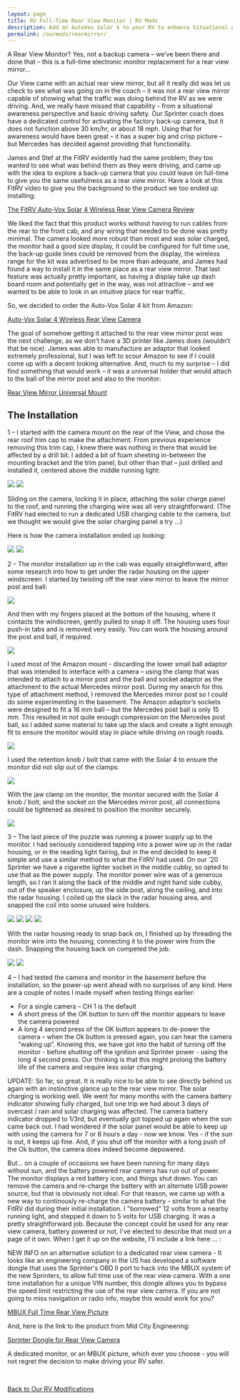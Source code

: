 ```yaml
---
layout: page
title: RV Full-Time Rear View Monitor | RV Mods
description: Add an AutoVox Solar 4 to your RV to enhance Situational Awareness
permalink: /ourmods/rearmirror/
---
```



A Rear View Monitor?  Yes, not a backup camera – we’ve been there and done that – this is a full-time electronic monitor replacement for a rear view mirror...

Our View came with an actual rear view mirror, but all it really did was let us check to see what was going on in the coach – it was not a rear view mirror capable of showing what the traffic was doing behind the RV as we were driving.  And, we really have missed that capability - from a situational awareness perspective and basic driving safety.  Our Sprinter coach does have a dedicated control for activating the factory back-up camera, but it does not function above 30 km/hr, or about 18 mph.  Using that for awareness would have been great – it has a super big and crisp picture – but Mercedes has decided against providing that functionality.

James and Stef at the FitRV evidently had the same problem; they too wanted to see what was behind them as they were driving, and came up with the idea to explore a back-up camera that you could leave on full-time to give you the same usefulness as a rear view mirror.  Have a look at this FitRV video to give you the background to the product we too ended up installing:

<a href = "https://www.thefitrv.com/rv-tech/adding-a-wireless-rear-view-camera-the-auto-vox-solar4/
 " target="_blank">The FitRV Auto-Vox Solar 4 Wireless Rear View Camera Review</a>

We liked the fact that this product works without having to run cables from the rear to the front cab, and any wiring that needed to be done was pretty minimal.  The camera looked more robust than most and was solar charged, the monitor had a good size display, it could be configured for full time use, the back-up guide lines could be removed from the display, the wireless range for the kit was advertised to be more than adequate, and James had found a way to install it in the same place as a rear view mirror.  That last feature was actually pretty important, as having a display take up dash board room and potentially get in the way, was not attractive – and we wanted to be able to look in an intuitive place for rear traffic.

So, we decided to order the Auto-Vox Solar 4 kit from Amazon:

<a href = "https://www.amazon.com/dp/B09Z641NXZ?psc=1&ref=ppx_yo2ov_dt_b_product_details" target="_blank">Auto-Vox Solar 4 Wireless Rear View Camera </a>

The goal of somehow getting it attached to the rear view mirror post was the next challenge, as we don’t have a 3D printer like James does (wouldn’t that be nice).  James was able to manufacture an adaptor that looked extremely professional, but I was left to scour Amazon to see if I could come up with a decent looking alternative.  And, much to my surprise – I did find something that would work – it was a universal holder that would attach to the ball of the mirror post and also to the monitor:

<a href = "https://www.amazon.ca/dp/B07VT7JLXM?ref=ppx_pop_dt_b_product_details&th=1 " target="_blank">Rear View Mirror Universal Mount </a>

<h2> The Installation </h2>

1 – I started with the camera mount on the rear of the View, and chose the rear roof trim cap to make the attachment.  From previous experience removing this trim cap, I knew there was nothing in there that would be affected by a drill bit.  I added a bit of foam sheeting in-between the mounting bracket and the trim panel, but other than that – just drilled and installed it, centered above the middle running light:

<img src="/assets/webrearview2.jpg"/>  

<img src="/assets/webrearview4.jpg"/>  

Sliding on the camera, locking it in place, attaching the solar charge panel to the roof, and running the charging wire was all very straightforward.  (The FitRV had elected to run a dedicated USB charging cable to the camera, but we thought we would give the solar charging panel a try ...)

Here is how the camera installation ended up looking:

<img src="/assets/webrearview7a.jpg"/>  

<img src="/assets/webrearview5.jpg"/>  

2 – The monitor installation up in the cab was equally straightforward, after some research into how to get under the radar housing on the upper windscreen.  I started by twisting off the rear view mirror to leave the mirror post and ball:

<img src="/assets/webrearview9.jpg"/>  

And then with my fingers placed at the bottom of the housing, where it contacts the windscreen, gently pulled to snap it off.  The housing uses four push-in tabs and is removed very easily.  You can work the housing around the post and ball, if required.

<img src="/assets/webrearview10.jpg"/>  

I used most of the Amazon mount - discarding the lower small ball adaptor that was intended to interface with a camera – using the clamp that was intended to attach to a mirror post and the ball and socket adaptor as the attachment to the actual Mercedes mirror post.  During my search for this type of attachment method, I removed the Mercedes mirror post so I could do some experimenting in the basement.  The Amazon adaptor’s sockets were designed to fit a 16 mm ball –  but the Mercedes post ball is only 15 mm.  This resulted in not quite enough compression on the Mercedes post ball, so I added some material to take up the slack and create a tight enough fit to ensure the monitor would stay in place while driving on rough roads.

<img src="/assets/webrearview11.jpg"/>  

I used the retention knob / bolt that came with the Solar 4 to ensure the monitor did not slip out of the clamps:

<img src="/assets/webrearmonitor59.jpg"/>  

With the jaw clamp on the monitor, the monitor secured with the Solar 4 knob / bolt, and the socket on the Mercedes mirror post, all connections could be tightened as desired to position the monitor securely.  

<img src="/assets/webrearview12.jpg"/>  

3 – The last piece of the puzzle was running a power supply up to the monitor.  I had seriously considered tapping into a power wire up in the radar housing, or in the reading light fairing, but in the end decided to keep it simple and use a similar method to what the FitRV had used.  On our ’20 Sprinter we have a cigarette lighter socket in the middle cubby, so opted to use that as the power supply.  The monitor power wire was of a generous length, so I ran it along the back of the middle and right hand side cubby, out of the speaker enclosure, up the side post, along the ceiling, and into the radar housing.  I coiled up the slack in the radar housing area, and snapped the coil into some unused wire holders.

<img src="/assets/webrearview13.jpg"/>  

<img src="/assets/webrearview14.jpg"/>  

<img src="/assets/webrearview15.jpg"/>  

<img src="/assets/webrearview16.jpg"/>  

With the radar housing ready to snap back on, I finished up by threading the monitor wire into the housing, connecting it to the power wire from the dash.  Snapping the housing back on competed the job.

<img src="/assets/webrearview12.jpg"/>  

<img src="/assets/webrearview17.jpg"/>  

4 – I had tested the camera and monitor in the basement before the installation, so the power-up went ahead with no surprises of any kind.  Here are a couple of notes I made myself when testing things earlier:

-	For a single camera – CH 1 is the default
-	A short press of the OK button to turn off the monitor appears to leave the camera powered
-	A long 4 second press of the OK button appears to de-power the camera – when the Ok button is pressed again, you can hear the camera “waking up”.  Knowing this, we have got into the habit of turning off the monitor - before shutting off the ignition and Sprinter power - using the long 4 second press.  Our thinking is that this might prolong the battery life of the camera and require less solar charging.  

UPDATE: So far, so great.  It is really nice to be able to see directly behind us again with an instinctive glance up to the rear view mirror.  The solar charging is working well.  We went for many months with the camera battery indicator showing fully charged, but one trip we had about 3 days of overcast / rain and solar charging was affected.  The camera battery indicator dropped to 1/3rd, but eventually got topped up again when the sun came back out.  I had wondered if the solar panel would be able to keep up with using the camera for 7 or 8 hours a day - now we know.  Yes - if the sun is out, it keeps up fine.  And, if you shut off the monitor with a long push of the Ok button, the camera does indeed become depowered.

But... on a couple of occasions we have been running for many days without sun, and the battery powered rear camera has run out of power.  The monitor displays a red battery icon, and things shut down.  You can remove the camera and re-charge the battery with an alternate USB power source, but that is obviously not ideal.  For that reason, we came up with a new way to continously re-charge the camera battery - similar to what the FitRV did during their initial installation.  I "borrowed" 12 volts from a nearby running light, and stepped it down to 5 volts for USB charging.  It was a pretty straightforward job.  Because the concept could be used for any rear view camera, battery powered or not, I've elected to describe that mod on a page of it own.  When I get it up on the website, I'll include a link here ... :

NEW INFO on an alternative solution to a dedicated rear view camera - It looks like an engineering company in the US has developed a software dongle that uses the Sprinter's OBD II port to hack into the MBUX system of the new Sprinters, to allow full time use of the rear view camera.  With a one time installation for a unique VIN number, this dongle allows you to bypass the speed limit restricting the use of the rear view camera.  If you are not going to miss navigation or radio info, maybe this would work for you?

<a href = "https://www.youtube.com/watch?v=1xceptQYac0 " target="_blank">MBUX Full Time Rear View Picture </a>

And, here is the link to the product from Mid City Engineering:

<a href = "https://www.midcityengineering.com/product/oem-360-degree-camera-on-demand-for-2019-2021-sprinter-907-360-obd/ " target="_blank">Sprinter Dongle for Rear View Camera </a>

A dedicated monitor, or an MBUX picture, which ever you choose - you will not regret the decision to make driving your RV safer.

<br>

[Back to Our RV Modifications](/ourmods/)






